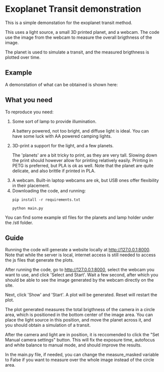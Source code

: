 # Exoplanet Transit demonstration
This is a simple demonstation for the exoplanet transit method.

This uses a light source, a small 3D printed planet, and a webcam.
The code use the image from the webcam to measure the overall brigthness of the image.

The planet is used to simulate a transit, and the measured brigthness is plotted over time.

## Example
A demonstation of what can be obtained is shown here:

## What you need

To reproduce you need:

1. Some sort of lamp to provide illumination.<p/><p/>
A battery powered, not too bright, and diffuse light is ideal.
You can have some luck with AA powered camping lights.
2. 3D-print a support for the light, and a few planets.<p/><p/>
The 'planets' are a bit tricky to print, as they are very tall. Slowing down the print should however allow for printing relatively easily.
Printing in PETG is preferred, but PLA is ok as well. Note that the planet are quite delicate, and also brittle if printed in PLA.
3. A webcam. Built-in laptop webcams are ok, but USB ones offer flexibility in their placement.
4. Downloading the code, and running:<p/><p/> ```pip install -r requirements.txt``` <p/><p/>```python main.py```

You can find some example stl files for the planets and lamp holder under the /stl folder.

## Guide
Running the code will generate a website locally at http://127.0.0.1:8000.
Note that while the server is local, internet access is still needed to access the js files that generate the plots.

After running the code, go to http://127.0.0.1:8000, select the webcam you want to use, and click 'Select and Start'.
Wait a few second, after which you should be able to see the image generated by the webcam directly on the site.

Next, click 'Show' and 'Start'. A plot will be generated.
Reset will restart the plot.

The plot generated measures the total brigthness of the camera in a circle area, which is positioned in the bottom center of the image area.
You can place the light source in this position, and move the planet across it, and you should obtain a simulation of a transit.

After the camera and light are in position, it is reccomended to click the "Set Manual camera settings" button.
This will fix the exposure time, autofocus and white balance to manual mode, and should improve the results.

In the main.py file, if needed, you can change the measure_masked variable to False if you want to measure over the whole image instead of the circle area.
